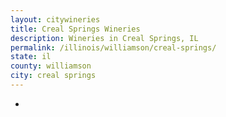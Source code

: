 ```yaml
---
layout: citywineries
title: Creal Springs Wineries
description: Wineries in Creal Springs, IL
permalink: /illinois/williamson/creal-springs/
state: il
county: williamson
city: creal springs
---
```

-
